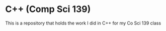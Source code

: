 # C++ (Comp Sci 139)


This is a repository that holds the work I did in C++ for my Co Sci 139 class